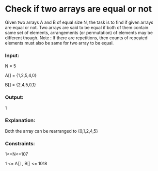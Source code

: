 # Check if two arrays are equal or not

Given two arrays A and B of equal size N, the task is to find if given arrays are equal or not. Two arrays are said to be equal if both of them contain same set of elements, arrangements (or permutation) of elements may be different though.
Note : If there are repetitions, then counts of repeated elements must also be same for two array to be equal.

### Input:
N = 5

A[] = {1,2,5,4,0}

B[] = {2,4,5,0,1}

### Output: 
1

### Explanation: 

Both the array can be
rearranged to {0,1,2,4,5}

### Constraints:

1<=N<=107

1 <= A[] , B[] <= 1018